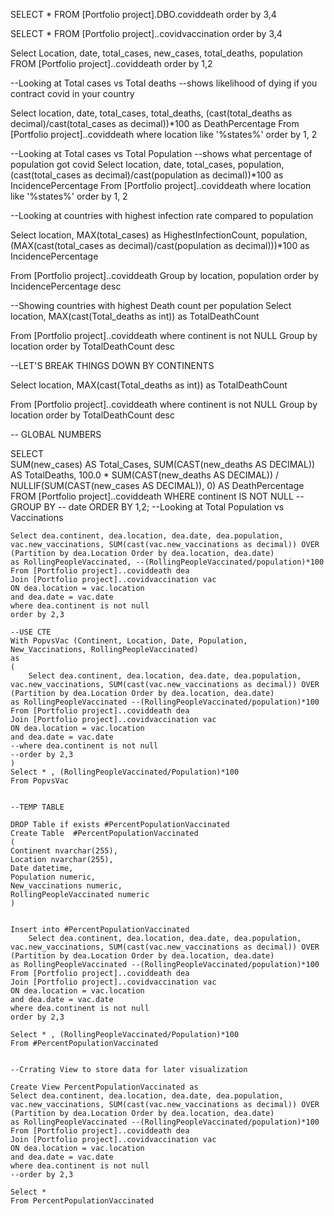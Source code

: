 SELECT * FROM [Portfolio project].DBO.coviddeath
order by 3,4

SELECT * FROM [Portfolio project]..covidvaccination
order by 3,4

Select Location, date, total_cases, new_cases, total_deaths, population
FROM [Portfolio project]..coviddeath
order by 1,2

--Looking at Total cases vs Total deaths
--shows likelihood of dying if you contract covid in your country

Select location, date, total_cases, total_deaths, (cast(total_deaths as decimal)/cast(total_cases as decimal))*100 as DeathPercentage
From [Portfolio project]..coviddeath
where location like '%states%'
order by 1, 2


--Looking at Total cases vs Total Population
--shows what percentage of population got covid 
Select location, date, total_cases, population, (cast(total_cases as decimal)/cast(population as decimal))*100 as IncidencePercentage
From [Portfolio project]..coviddeath
where location like '%states%'
order by 1, 2

--Looking at countries with highest infection rate compared to population

Select location, MAX(total_cases) as HighestInfectionCount, population, (MAX(cast(total_cases as decimal)/cast(population as decimal)))*100 as IncidencePercentage

From [Portfolio project]..coviddeath
Group by location, population
order by IncidencePercentage desc


--Showing countries with highest Death count per population
Select location, MAX(cast(Total_deaths as int)) as TotalDeathCount

From [Portfolio project]..coviddeath
where continent is not NULL
Group by location
order by TotalDeathCount desc

--LET'S BREAK THINGS DOWN BY CONTINENTS

Select location, MAX(cast(Total_deaths as int)) as TotalDeathCount

From [Portfolio project]..coviddeath
where continent is not NULL
Group by location
order by TotalDeathCount desc


-- GLOBAL NUMBERS

SELECT  
    SUM(new_cases) AS Total_Cases, 
    SUM(CAST(new_deaths AS DECIMAL)) AS TotalDeaths, 
    100.0 * SUM(CAST(new_deaths AS DECIMAL)) / NULLIF(SUM(CAST(new_cases AS DECIMAL)), 0) AS DeathPercentage
FROM 
    [Portfolio project]..coviddeath
WHERE 
    continent IS NOT NULL
--GROUP BY 
--    date
ORDER BY 
    1,2;
--Looking at Total Population vs Vaccinations 


	Select dea.continent, dea.location, dea.date, dea.population, vac.new_vaccinations, SUM(cast(vac.new_vaccinations as decimal)) OVER (Partition by dea.Location Order by dea.location, dea.date)
	as RollingPeopleVaccinated, --(RollingPeopleVaccinated/population)*100
	From [Portfolio project]..coviddeath dea
	Join [Portfolio project]..covidvaccination vac
	ON dea.location = vac.location
	and dea.date = vac.date
	where dea.continent is not null 
	order by 2,3

	--USE CTE
	With PopvsVac (Continent, Location, Date, Population, New_Vaccinations, RollingPeopleVaccinated)
	as
	(
		Select dea.continent, dea.location, dea.date, dea.population, vac.new_vaccinations, SUM(cast(vac.new_vaccinations as decimal)) OVER (Partition by dea.Location Order by dea.location, dea.date)
	as RollingPeopleVaccinated --(RollingPeopleVaccinated/population)*100
	From [Portfolio project]..coviddeath dea
	Join [Portfolio project]..covidvaccination vac
	ON dea.location = vac.location
	and dea.date = vac.date
	--where dea.continent is not null 
	--order by 2,3
	)
	Select * , (RollingPeopleVaccinated/Population)*100
	From PopvsVac


	--TEMP TABLE

	DROP Table if exists #PercentPopulationVaccinated
	Create Table  #PercentPopulationVaccinated
	(
	Continent nvarchar(255), 
	Location nvarchar(255),
	Date datetime,
	Population numeric,
	New_vaccinations numeric,
	RollingPeopleVaccinated numeric
	)


	Insert into #PercentPopulationVaccinated
		Select dea.continent, dea.location, dea.date, dea.population, vac.new_vaccinations, SUM(cast(vac.new_vaccinations as decimal)) OVER (Partition by dea.Location Order by dea.location, dea.date)
	as RollingPeopleVaccinated --(RollingPeopleVaccinated/population)*100
	From [Portfolio project]..coviddeath dea
	Join [Portfolio project]..covidvaccination vac
	ON dea.location = vac.location
	and dea.date = vac.date
	where dea.continent is not null 
	order by 2,3

	Select * , (RollingPeopleVaccinated/Population)*100
	From #PercentPopulationVaccinated


	--Crrating View to store data for later visualization 

	Create View PercentPopulationVaccinated as 
	Select dea.continent, dea.location, dea.date, dea.population, vac.new_vaccinations, SUM(cast(vac.new_vaccinations as decimal)) OVER (Partition by dea.Location Order by dea.location, dea.date)
	as RollingPeopleVaccinated --(RollingPeopleVaccinated/population)*100
	From [Portfolio project]..coviddeath dea
	Join [Portfolio project]..covidvaccination vac
	ON dea.location = vac.location
	and dea.date = vac.date
	where dea.continent is not null 
	--order by 2,3

	Select * 
	From PercentPopulationVaccinated 
